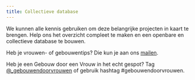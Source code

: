 ```yaml
---
title: Collectieve database
---
```

We kunnen alle kennis gebruiken om deze belangrijke projecten in kaart te brengen. Help ons het overzicht compleet te maken en een openbare en collectieve database te bouwen.

Heb je vrouwen- of gebouwentips? Die kun je aan ons [mailen](mailto:info@gebouwendoorvrouwen.com).

Heb je een Gebouw door een Vrouw in het echt gespot? Tag [@_gebouwendoorvrouwen](https://instagram.com/_gebouwendoorvrouwen) of gebruik hashtag #gebouwendoorvrouwen.
